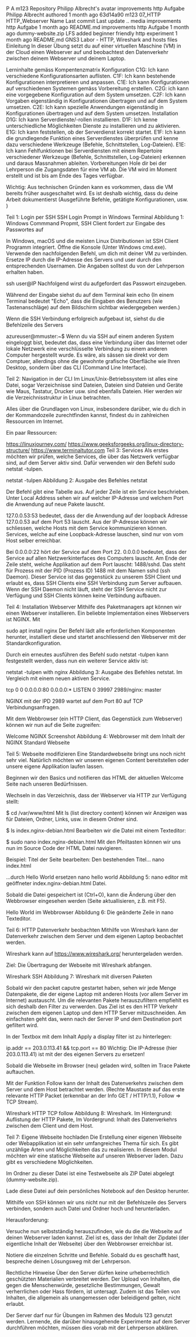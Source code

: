 P A
m123
Repository
Philipp Albrecht's avatar
improvements http Aufgabe
Philipp Albrecht authored 1 month ago
63d14a90
m123
07_HTTP
HTTP_Webserver
Name	Last commit	Last update
..
media	improvements http Aufgabe
1 month ago
README.md	improvements http Aufgabe
1 month ago
dummy-website.zip LFS	added beginner friendly http experiment
1 month ago
 README.md
GNS3 Labor - HTTP, Wireshark and hosts files
Einleitung
In dieser Übung setzt du auf einer virtuellen Maschine (VM) in der Cloud einen Webserver auf und beobachtest den Datenverkehr zwischen deinem Webserver und deinem Laptop.

Lerninhalte gemäss Kompentenzmatrix
Konfiguration
C1G: Ich kann verschiedene Konfigurationsarten auflisten.
C1F: Ich kann bestehende Konfigurationen interpretieren und anpassen.
C1E: Ich kann Konfigurationen auf verschiedenen Systemen gemäss Vorbereitung erstellen.
C2G: ich kann eine vorgegebene Konfiguration auf dem System umsetzen.
C2F: Ich kann Vorgaben eigenständig in Konfigurationen übertragen und auf dem System umsetzen.
C2E: Ich kann spezielle Anwendungen eigenständig in Konfigurationen übertragen und auf dem System umsetzen.
Installation
D1G: Ich kann Serverdienste/-rollen installieren.
D1F: Ich kenne unterschiedliche Möglichkeiten Dienste zu installieren und zu aktivieren.
E1G: Ich kann feststellen, ob der Serverdienst korrekt startet.
E1F: Ich kann die grundlegende Funktion eines Serverdienstes überprüfen und kenne dazu verschiedene Werkzeuge (Befehle, Schnittstellen, Log-Dateien).
E1E: Ich kann Fehlfunktionen bei Serverdiensten mit einem Repertoire verschiedener Werkzeuge (Befehle, Schnittstellen, Log-Dateien) erkennen und daraus Massnahmen ableiten.
Vorbereitungen
Hole dir bei der Lehrperson die Zugangsdaten für eine VM ab. Die VM wird im Moment erstellt und ist bis am Ende des Tages verfügbar.

Wichtig: Aus technischen Gründen kann es vorkommen, dass die VM bereits früher ausgeschaltet wird. Es ist deshalb wichtig, dass du deine Arbeit dokumentierst (Ausgeführte Befehle, getätigte Konfigurationen, usw. )

Teil 1: Login per SSH
SSH Login Prompt in Windows Terminal
Abbildung 1: Windows Commmand Propmt, SSH Client fordert zur Eingabe des Passwortes auf

In Windows, macOS und die meisten Linux Distributionen ist SSH Client Programm integriert. Öffne die Konsole (Unter Windows cmd.exe). Verwende den nachfolgenden Befehl, um dich mit deiner VM zu verbinden. Ersetze IP durch die IP-Adresse des Servers und user durch den entsprechenden Usernamen. Die Angaben solltest du von der Lehrperson erhalten haben.

ssh user@IP
Nachfolgend wirst du aufgefordert das Passwort einzugeben.

Während der Eingabe siehst du auf dem Terminal kein echo (In einem Terminal bedeutet "Echo", dass die Eingaben des Benutzers (wie Tastenanschläge) auf dem Bildschirm sichtbar wiedergegeben werden.)

Wenn die SSH Verbindung erfolgreich aufgebaut ist, siehst du die Befehlzeile des Servers

azureuser@mmuster:~$
Wenn du via SSH auf einem anderen System eingeloggt bist, bedeutet das, dass eine Verbindung über das Internet oder lokale Netzwerk eine verschlüsselte Verbindung zu einem anderen Computer hergestellt wurde. Es wäre, als sässen sie direkt vor dem Comptuer, allerdings ohne die gewohnte grafische Oberfläche wie Ihren Desktop, sondern über das CLI (Command Line Interface).

Teil 2: Navigation in der CLI
Im Linux/Unix-Betriebssystem ist alles eine Datei, sogar Verzeichnisse sind Dateien, Dateien sind Dateien und Geräte wie Maus, Tastatur, Drucker usw. sind ebenfalls Dateien. Hier werden wir die Verzeichnisstruktur in Linux betrachten.

Alles über die Grundlagen von Linux, insbesondere darüber, wie du dich in der Kommandozeile zurechtfinden kannst, findest du in zahlreichen Ressourcen im Internet.

Ein paar Ressourcen:

https://linuxjourney.com/
https://www.geeksforgeeks.org/linux-directory-structure/
https://www.terminaltutor.com
Teil 3: Services
Als erstes möchten wir prüfen, welche Services, die über das Netzwerk verfügbar sind, auf dem Server aktiv sind. Dafür verwenden wir den Befehl sudo netstat -tulpen.

netstat -tulpen
Abbildung 2: Ausgabe des Befehles netstat

Der Befehl gibt eine Tabelle aus. Auf jeder Zeile ist ein Service beschrieben. Unter Local Address sehen wir auf welcher IP-Adresse und welchem Port die Anwendung auf neue Pakete lauscht.

127.0.0.53:53 bedeutet, dass der die Anwendung auf der loopback Adresse 127.0.0.53 auf dem Port 53 lauscht. Aus der IP-Adresse können wir schliessen, welche Hosts mit dem Service kommunizieren können. Services, welche auf eine Loopback-Adresse lauschen, sind nur von vom Host selber erreichbar.

Bei 0.0.0.0:22 hört der Service auf dem Port 22. 0.0.0.0 bedeutet, dass der Service auf allen Netzwerkinterfaces des Computers lauscht. Am Ende der Zeile steht, welche Applikation auf dem Port lauscht: 1488/sshd. Das steht für Prozess mit der PID (Prozess ID) 1488 mit dem Namen sshd (ssh Daemon). Dieser Service ist das gegenstück zu unserem SSH Client und erlaubt es, dass SSH Clients eine SSH Verbindung zum Server aufbauen. Wenn der SSH Daemon nicht läuft, steht der SSH Service nicht zur Verfügung und SSH Clients können keine Verbindung aufbauen.

Teil 4: Installation Webserver
Mithilfe des Paketmanagers apt können wir einen Webserver installieren. Ein beliebte Implementation eines Webservers ist NGINX. Mit

sudo apt install nginx
Der Befehl lädt alle erforderlichen Komponenten herunter, installiert diese und startet anschliessend den Webserver mit der Standardkonfiguration.

Durch ein erneutes ausführen des Befehl sudo netstat -tulpen kann festgestellt werden, dass nun ein weiterer Service aktiv ist:

netstat -tulpen with nginx
Abbildung 3: Ausgabe des Befehles netstat. Im Vergleich mit einem neuen aktiven Service.

tcp        0      0 0.0.0.0:80              0.0.0.0:*               LISTEN      0          39997      2989/nginx: master

NGINX mit der IPD 2989 wartet auf dem Port 80 auf TCP Verbindungsanfragen.

Mit dem Webbrowser (ein HTTP Client, das Gegenstück zum Webserver) können wir nun auf die Seite zugreifen:

Welcome NGINX Screenshot
Abbildung 4: Webbrowser mit dem Inhalt der NGINX Standard Webseite

Teil 5: Webseite modifizieren
Eine Standardwebseite bringt uns noch nicht sehr viel. Natürlich möchten wir unseren eigenen Content bereitstellen oder unsere eigene Applikation laufen lassen.

Beginnen wir den Basics und notifieren das HTML der aktuellen Welcome Seite nach unseren Bedürfnissen.

Wechseln in das Verzeichnis, dass der Webserver via HTTP zur Verfügung stellt:

$ cd /var/www/html
Mit ls (list directory content) können wir Anzeigen was für Dateien, Ordner, Links, usw. in diesem Ordner sind.

$ ls
index.nginx-debian.html
Bearbeiten wir die Datei mit einem Texteditor:

$ sudo nano index.nginx-debian.html
Mit den Pfeiltasten können wir uns nun im Source Code der HTML Datei navigieren.

Beispiel: Titel der Seite bearbeiten: Den bestehenden Titel... nano index.html

...durch Hello World ersetzen nano hello world
Abbildung 5: nano editor mit geöffneter index.nginx-debian.html Datei.

Sobald die Datei gespeichert ist (Ctrl+O), kann die Änderung über den Webbrowser eingesehen werden (Seite aktuallisieren, z.B. mit F5).

Hello World im Webbrowser
Abbildung 6: Die geänderte Zeile in nano Texteditor.

Teil 6: HTTP Datenverkehr beobachten
Mithilfe von Wireshark kann der Datenverkehr zwischen dem Server und dem eigenen Laptop beobachtet werden.

Wireshark kann auf https://www.wireshark.org/ heruntergeladen werden.

Ziel: Die Übertragung der Webseite mit Wireshark abfangen.

Wireshark SSH
Abbildung 7: Wireshark mit diversen Paketen

Sobald wir den packet caputre gestartet haben, sehen wir jede Menge Datenpakete, die der eigene Laptop mit anderen Hosts (vor allem Server im Internet) austauscht. Um die relevanten Pakete herauszufiltern empfiehlt es sich deshalb den Filter zu verwerden. Das Ziel ist es den HTTP Verkehr zwischen dem eigenen Laptop und dem HTTP Server mitzuschneiden. Am einfachsten geht das, wenn nach der Server IP und dem Destination port gefiltert wird.

In der Textbox mit dem Inhalt Apply a display filter ist zu hinterlegen:

ip.addr == 203.0.113.41 && tcp.port == 80
Wichtig: Die IP-Adresse (hier 203.0.113.41) ist mit der des eigenen Servers zu ersetzen!

Sobald die Webseite im Browser (neu) geladen wird, sollten im Trace Pakete auftauchen.

Mit der Funktion Follow kann der Inhalt des Datenverkehrs zwischen dem Server und dem Host betrachtet werden. (Rechte Maustaste auf das erste relevante HTTP Packet (erkennbar an der Info GET / HTTP/1.1), Follow => TCP Stream).

Wireshark HTTP TCP follow
Abbildung 8: Wireshark. Im Hintergrund: Auflistung der HTTP Pakete, Im Vordergrund: Inhalt des Datenverkehrs zwischen dem Client und dem Host.

Teil 7: Eigene Webseite hochladen
Die Erstellung einer eigenen Webseite oder Webapplikation ist ein sehr umfangreiches Thema für sich. Es gibt unzählige Arten und Möglichkeiten das zu realisieren. In diesem Modul möchten wir eine statische Webseite auf unseren Webserver laden. Dazu gibt es verschiedene Möglichkeiten.

Im Ordner zu dieser Datei ist eine Testwebseite als ZIP Datei abgelegt (dummy-website.zip).

Lade diese Datei auf dein persönliches Notebook auf den Desktop herunter.

Mithilfe von SSH können wir uns nicht nur mit der Befehlszeile des Servers verbinden, sondern auch Datei und Ordner hoch und herunterladen.

Herausforderung:

Versuche nun selbstständig herauszufinden, wie du die die Webseite auf deinen Webserver laden kannst. Ziel ist es, dass der Inhalt der Zipdatei (der eigentliche Inhalt der Webseite) über den Webbrowser erreichbar ist.

Notiere die einzelnen Schritte und Befehle. Sobald du es geschafft hast, bespreche deinen Lösungsweg mit der Lehrperson.

Rechtliche Hinweise
Über den Server dürfen keine urheberrechtlich geschützten Materialien verbreitet werden. Der Upload von Inhalten, die gegen die Menschenwürde, gesetzliche Bestimmungen, Gewalt verherrlichen oder Hass fördern, ist untersagt. Zudem ist das Teilen von Inhalten, die allgemein als unangemessen oder beleidigend gelten, nicht erlaubt.

Der Server darf nur für Übungen im Rahmen des Moduls 123 genutzt werden. Lernende, die darüber hinausgehende Experimente auf dem Server durchführen möchten, müssen dies vorab mit der Lehrperson abklären.